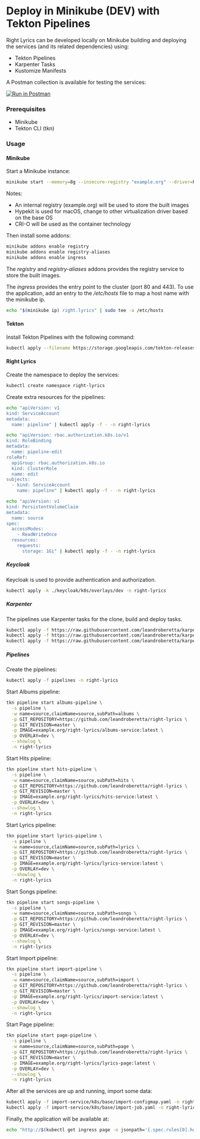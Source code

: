 # Deploy in Minikube (DEV) with Tekton Pipelines

Right Lyrics can be developed locally on Minikube building and deploying the services (and its related dependencies) using:

* Tekton Pipelines
* Karpenter Tasks
* Kustomize Manifests

A Postman collection is available for testing the services:

[![Run in Postman](https://run.pstmn.io/button.svg)](https://app.getpostman.com/run-collection/c9b134cf391caba635d7)

### Prerequisites

* Minikube
* Tekton CLI (tkn)

### Usage

#### Minikube

Start a Minikube instance:

```bash
minikube start --memory=8g --insecure-registry "example.org" --driver=hyperkit --container-runtime=cri-o
```

Notes:

* An internal registry (example.org) will be used to store the built images
* Hypekit is used for macOS, change to other virtualization driver based on the base OS
* CRI-O will be used as the container technology

Then install some addons:

```bash
minikube addons enable registry
minikube addons enable registry-aliases
minikube addons enable ingress
```

The *registry* and *registry-aliases* addons provides the registry service to store the built images. 

The *ingress* provides the entry point to the cluster (port 80 and 443). To use the application, add an entry to the */etc/hosts* file to map a host name with the minikube ip.

```bash  
echo "$(minikube ip) right.lyrics" | sudo tee -a /etc/hosts
```

#### Tekton

Install Tekton Pipelines with the following command:

```bash
kubectl apply --filename https://storage.googleapis.com/tekton-releases/pipeline/latest/release.notags.yaml
```

#### Right Lyrics

Create the namespace to deploy the services:

```bash
kubectl create namespace right-lyrics
```

Create extra resources for the pipelines:

```bash
echo "apiVersion: v1
kind: ServiceAccount
metadata:
  name: pipeline" | kubectl apply -f - -n right-lyrics

echo "apiVersion: rbac.authorization.k8s.io/v1
kind: RoleBinding
metadata:
  name: pipeline-edit
roleRef:
  apiGroup: rbac.authorization.k8s.io
  kind: ClusterRole
  name: edit
subjects:
  - kind: ServiceAccount
    name: pipeline" | kubectl apply -f - -n right-lyrics

echo "apiVersion: v1
kind: PersistentVolumeClaim
metadata:
  name: source
spec:
  accessModes:
    - ReadWriteOnce
  resources:
    requests:
      storage: 1Gi" | kubectl apply -f - -n right-lyrics
```

##### Keycloak

Keycloak is used to provide authentication and authorization.

```bash
kubectl apply -k ./keycloak/k8s/overlays/dev -n right-lyrics
```

##### Karpenter

The pipelines use Karpenter tasks for the clone, build and deploy tasks.

```bash
kubectl apply -f https://raw.githubusercontent.com/leandroberetta/karpenter/master/tasks/git/git.yaml -n right-lyrics
kubectl apply -f https://raw.githubusercontent.com/leandroberetta/karpenter/master/tasks/s2i/s2i.yaml -n right-lyrics
kubectl apply -f https://raw.githubusercontent.com/leandroberetta/karpenter/master/tasks/kubectl/kubectl.yaml -n right-lyrics
```

##### Pipelines

Create the pipelines:

```bash
kubectl apply -f pipelines -n right-lyrics
```

Start Albums pipeline:

```bash
tkn pipeline start albums-pipeline \
  -s pipeline \
  -w name=source,claimName=source,subPath=albums \
  -p GIT_REPOSITORY=https://github.com/leandroberetta/right-lyrics \
  -p GIT_REVISION=master \
  -p IMAGE=example.org/right-lyrics/albums-service:latest \
  -p OVERLAY=dev \
  --showlog \
  -n right-lyrics
```

Start Hits pipeline:

```bash
tkn pipeline start hits-pipeline \
  -s pipeline \
  -w name=source,claimName=source,subPath=hits \
  -p GIT_REPOSITORY=https://github.com/leandroberetta/right-lyrics \
  -p GIT_REVISION=master \
  -p IMAGE=example.org/right-lyrics/hits-service:latest \
  -p OVERLAY=dev \
  --showlog \
  -n right-lyrics
```

Start Lyrics pipeline:

```bash
tkn pipeline start lyrics-pipeline \
  -s pipeline \
  -w name=source,claimName=source,subPath=lyrics \
  -p GIT_REPOSITORY=https://github.com/leandroberetta/right-lyrics \
  -p GIT_REVISION=master \
  -p IMAGE=example.org/right-lyrics/lyrics-service:latest \
  -p OVERLAY=dev \
  --showlog \
  -n right-lyrics
```

Start Songs pipeline:

```bash
tkn pipeline start songs-pipeline \
  -s pipeline \
  -w name=source,claimName=source,subPath=songs \
  -p GIT_REPOSITORY=https://github.com/leandroberetta/right-lyrics \
  -p GIT_REVISION=master \
  -p IMAGE=example.org/right-lyrics/songs-service:latest \
  -p OVERLAY=dev \
  --showlog \
  -n right-lyrics
```

Start Import pipeline:

```bash
tkn pipeline start import-pipeline \
  -s pipeline \
  -w name=source,claimName=source,subPath=import \
  -p GIT_REPOSITORY=https://github.com/leandroberetta/right-lyrics \
  -p GIT_REVISION=master \
  -p IMAGE=example.org/right-lyrics/import-service:latest \
  -p OVERLAY=dev \
  --showlog \
  -n right-lyrics
```

Start Page pipeline:

```bash
tkn pipeline start page-pipeline \
  -s pipeline \
  -w name=source,claimName=source,subPath=page \
  -p GIT_REPOSITORY=https://github.com/leandroberetta/right-lyrics \
  -p GIT_REVISION=master \
  -p IMAGE=example.org/right-lyrics/lyrics-page:latest \
  -p OVERLAY=dev \
  --showlog \
  -n right-lyrics
```

After all the services are up and running, import some data:

```bash
kubectl apply -f import-service/k8s/base/import-configmap.yaml -n right-lyrics
kubectl apply -f import-service/k8s/base/import-job.yaml -n right-lyrics
```

Finally, the application will be available at:

```bash
echo "http://$(kubectl get ingress page -o jsonpath='{.spec.rules[0].host}' -n right-lyrics)"
```